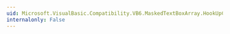 ```yaml
---
uid: Microsoft.VisualBasic.Compatibility.VB6.MaskedTextBoxArray.HookUpControlEvents(System.Object)
internalonly: False
---
```

